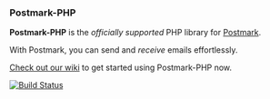 ### Postmark-PHP

**Postmark-PHP** is the _officially supported_ PHP library for [Postmark](http://postmarkapp.com).

With Postmark, you can send and _receive_ emails effortlessly.

[Check out our wiki](https://github.com/wildbit/postmark-php/wiki/Getting-Started) to get started using Postmark-PHP now.

[![Build Status](https://circleci.com/gh/wildbit/postmark-php.svg?style=shield)](https://circleci.com/gh/wildbit/postmark-php)
